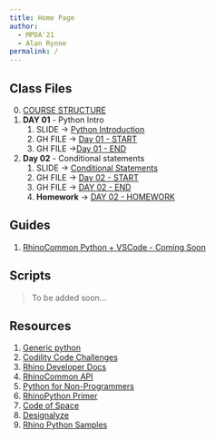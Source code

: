 ```yaml
---
title: Home Page
author:
  - MPDA'21
  - Alan Rynne
permalink: /
---
```


## Class Files

0. [COURSE STRUCTURE](slides/courseStructure/)
1. **DAY 01** - Python Intro
   1. SLIDE -> [Python Introduction](slides/pythonIntro/)
   2. GH FILE -> [Day 01 - START](files/Day01-START.ghx)
   3. GH FILE ->[Day 01 - END](files/Day01-END.ghx)
2. **Day 02** - Conditional statements
   1. SLIDE -> [Conditional Statements](slides/conditionals/)
   2. GH FILE -> [Day 02 - START](files/Day02-START.ghx)
   3. GH FILE -> [DAY 02 - END](files/Day02-END.ghx)
   4. **Homework** -> [DAY 02 - HOMEWORK](files/DAY02-Homework.ghx)

## Guides

1. [RhinoCommon Python + VSCode - Coming Soon]()

## Scripts

> To be added soon...

## Resources

1. [Generic python](https://www.w3schools.com/python/default.asp)
2. [Codility Code Challenges](https://app.codility.com/programmers/lessons/1-iterations/)
3. [Rhino Developer Docs](https://developer.rhino3d.com/guides/)
4. [RhinoCommon API](https://developer.rhino3d.com/api/RhinoCommon/html/R_Project_RhinoCommon.htm)
5. [Python for Non-Programmers](https://wiki.python.org/moin/BeginnersGuide/NonProgrammers)
6. [RhinoPython Primer](https://www.rhino3d.com/download/ironpython/5.0/rhinopython101)
7. [Code of Space](https://codeofspace.com/tutorials/)
8. [Designalyze](http://designalyze.com/course/intro-scripting-python-rhino)
9. [Rhino Python Samples](https://developer.rhino3d.com/samples/#rhinopython)
